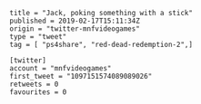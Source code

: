 ```
title = "Jack, poking something with a stick"
published = 2019-02-17T15:11:34Z
origin = "twitter-mnfvideogames"
type = "tweet"
tag = [ "ps4share", "red-dead-redemption-2",]

[twitter]
account = "mnfvideogames"
first_tweet = "1097151574089089026"
retweets = 0
favourites = 0
```

<p class='image'><img src='https://mnf.m17s.net/2019/02/17/DzndillX4AEqFQd.jpg' alt=''></p>

